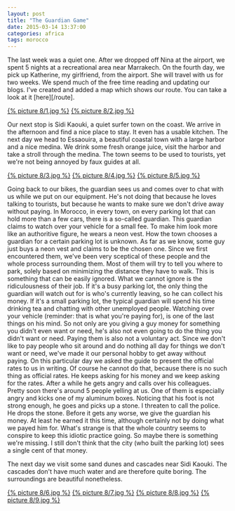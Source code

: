 ```yaml
---
layout: post
title: "The Guardian Game"
date: 2015-03-14 13:37:00
categories: africa
tags: morocco
---
```

The last week was a quiet one.
After we dropped off Nina at the airport, we spent 5 nights at a recreational area near Marrakech.
On the fourth day, we pick up Katherine, my girlfriend, from the airport.
She will travel with us for two weeks.
We spend much of the free time reading and updating our blogs.
I've created and added a map which shows our route.
You can take a look at it [here][/route].

[1]: https://saschaeglau.com/upload/travel/8/1.jpg "View from our accomodation"
[2]: https://saschaeglau.com/upload/travel/8/2.jpg "Courtyard in our accomodation"
[{% picture 8/1.jpg %}][1]
[{% picture 8/2.jpg %}][2]

Our next stop is Sidi Kaouki, a quiet surfer town on the coast.
We arrive in the afternoon and find a nice place to stay.
It even has a usable kitchen.
The next day we head to Essaouira, a beautiful coastal town with a large harbor and a nice medina.
We drink some fresh orange juice, visit the harbor and take a stroll through the medina.
The town seems to be used to tourists, yet we're not being annoyed by faux guides at all.

[3]: https://saschaeglau.com/upload/travel/8/3.jpg "Essaouira"
[4]: https://saschaeglau.com/upload/travel/8/4.jpg "Essaouira"
[5]: https://saschaeglau.com/upload/travel/8/5.jpg "Essaouira"
[{% picture 8/3.jpg %}][3]
[{% picture 8/4.jpg %}][4]
[{% picture 8/5.jpg %}][5]

Going back to our bikes, the guardian sees us and comes over to chat with us while we put on our equipment.
He's not doing that because he loves talking to tourists, but because he wants to make sure we don't drive away without paying.
In Morocco, in every town, on every parking lot that can hold more than a few cars, there is a so-called guardian.
This guardian claims to watch over your vehicle for a small fee.
To make him look more like an authoritive figure, he wears a neon vest.
How the town chooses a guardian for a certain parking lot is unknown.
As far as we know, some guy just buys a neon vest and claims to be the chosen one.
Since we first encountered them, we've been very sceptical of these people and the whole process surrounding them.
Most of them will try to tell you where to park, solely based on minimizing the distance they have to walk.
This is something that can be easily ignored.
What we cannot ignore is the ridiculousness of their job.
If it's a busy parking lot, the only thing the guardian will watch out for is who's currently leaving, so he can collect his money.
If it's a small parking lot, the typical guardian will spend his time drinking tea and chatting with other unemployed people.
Watching over your vehicle (reminder: that is what you're paying for), is one of the last things on his mind.
So not only are you giving a guy money for something you didn't even want or need, he's also not even going to do the thing you didn't want or need.
Paying them is also not a voluntary act.
Since we don't like to pay people who sit around and do nothing all day for things we don't want or need, we've made it our personal hobby to get away without paying.
On this particular day we asked the guide to present the official rates to us in writing.
Of course he cannot do that, because there is no such thing as official rates.
He keeps asking for his money and we keep asking for the rates.
After a while he gets angry and calls over his colleagues.
Pretty soon there's around 5 people yelling at us.
One of them is especially angry and kicks one of my aluminum boxes.
Noticing that his foot is not strong enough, he goes and picks up a stone.
I threaten to call the police.
He drops the stone.
Before it gets any worse, we give the guardian his money.
At least he earned it this time, although certainly not by doing what we payed him for.
What's strange is that the whole country seems to conspire to keep this idiotic practice going.
So maybe there is something we're missing.
I still don't think that the city (who built the parking lot) sees a single cent of that money.

The next day we visit some sand dunes and cascades near Sidi Kaouki.
The cascades don't have much water and are therefore quite boring.
The surroundings are beautiful nonetheless.

[6]: https://saschaeglau.com/upload/travel/8/6.jpg "Sand dunes near Sidi Kaouki"
[7]: https://saschaeglau.com/upload/travel/8/7.jpg "Sand dunes near Sidi Kaouki"
[8]: https://saschaeglau.com/upload/travel/8/8.jpg "Sunset in Sidi Kaouki"
[9]: https://saschaeglau.com/upload/travel/8/9.jpg "Sunset in Sidi Kaouki"
[{% picture 8/6.jpg %}][6]
[{% picture 8/7.jpg %}][7]
[{% picture 8/8.jpg %}][8]
[{% picture 8/9.jpg %}][9]
